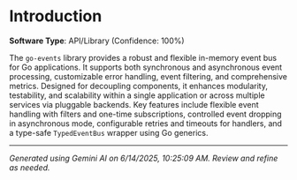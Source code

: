 # Introduction

**Software Type**: API/Library (Confidence: 100%)

The `go-events` library provides a robust and flexible in-memory event bus for Go applications. It supports both synchronous and asynchronous event processing, customizable error handling, event filtering, and comprehensive metrics. Designed for decoupling components, it enhances modularity, testability, and scalability within a single application or across multiple services via pluggable backends. Key features include flexible event handling with filters and one-time subscriptions, controlled event dropping in asynchronous mode, configurable retries and timeouts for handlers, and a type-safe `TypedEventBus` wrapper using Go generics.

---
*Generated using Gemini AI on 6/14/2025, 10:25:09 AM. Review and refine as needed.*